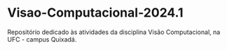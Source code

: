 # Visao-Computacional-2024.1
Repositório dedicado às atividades da disciplina Visão Computacional, na UFC - campus Quixadá.
